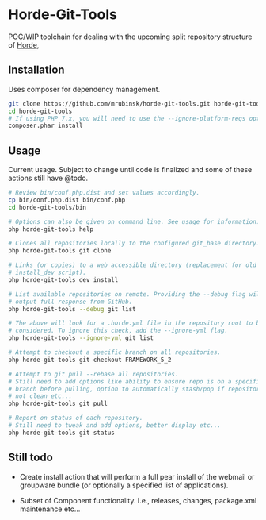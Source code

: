 Horde-Git-Tools
========================================

POC/WIP toolchain for dealing with the upcoming split repository structure of
[Horde](https://github.com/horde/horde),

Installation
------------

Uses composer for dependency management.

```sh
git clone https://github.com/mrubinsk/horde-git-tools.git horde-git-tools
cd horde-git-tools
# If using PHP 7.x, you will need to use the --ignore-platform-reqs option
composer.phar install
```
Usage
-----

Current usage. Subject to change until code is finalized and some of these
actions still have @todo.

```sh
# Review bin/conf.php.dist and set values accordingly.
cp bin/conf.php.dist bin/conf.php
cd horde-git-tools/bin

# Options can also be given on command line. See usage for information.
php horde-git-tools help

# Clones all repositories locally to the configured git_base directory.
php horde-git-tools git clone

# Links (or copies) to a web accessible directory (replacement for old
# install_dev script).
php horde-git-tools dev install

# List available repositories on remote. Providing the --debug flag will
# output full response from GitHub.
php horde-git-tools --debug git list

# The above will look for a .horde.yml file in the repository root to be
# considered. To ignore this check, add the --ignore-yml flag.
php horde-git-tools --ignore-yml git list

# Attempt to checkout a specific branch on all repositories.
php horde-git-tools git checkout FRAMEWORK_5_2

# Attempt to git pull --rebase all repositories.
# Still need to add options like ability to ensure repo is on a specific
# branch before pulling, option to automatically stash/pop if repository is
# not clean etc...
php horde-git-tools git pull

# Report on status of each repository.
# Still need to tweak and add options, better display etc...
php horde-git-tools git status
```

Still todo
----------

-  Create install action that will perform a full pear install of the webmail or
   groupware bundle (or optionally a specified list of applications).

- Subset of Component functionality. I.e., releases, changes, package.xml
  maintenance etc...

